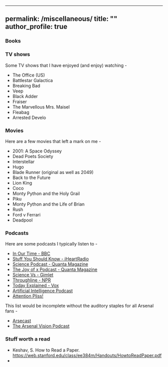 
---
permalink: /miscellaneous/
title: ""
author_profile: true
---
### Books

### TV shows
Some TV shows that I have enjoyed (and enjoy) watching -

- The Office (US)
- Battlestar Galactica
- Breaking Bad
- Veep
- Black Adder
- Fraiser
- The Marvellous Mrs. Maisel
- Fleabag
- Arrested Develo

### Movies
Here are a few movies that left a mark on me -

- 2001: A Space Odyssey
- Dead Poets Society
- Interstellar
- Hugo
- Blade Runner (original as well as 2049)
- Back to the Future
- Lion King
- Coco
- Monty Python and the Holy Grail
- Piku
- Monty Python and the Life of Brian
- Rush
- Ford v Ferrari
- Deadpool

### Podcasts
Here are some podcasts I typically listen to -

- [In Our Time - BBC](https://www.bbc.co.uk/programmes/b006qykl)
- [Stuff You Should Know - iHeartRadio](https://www.iheart.com/podcast/105-stuff-you-should-know-26940277/)
- [Science Podcast - Quanta Magazine](https://www.quantamagazine.org/tag/podcast)
- [The Joy of x Podcast - Quanta Magazine](https://www.quantamagazine.org/tag/the-joy-of-x)
- [Science Vs - Gimlet](https://gimletmedia.com/shows/science-vs)
- [Throughline - NPR](https://www.npr.org/podcasts/510333/throughline)
- [Today Explained - Vox](https://www.vox.com/today-explained)
- [Artificial Intelligence Podcast](https://lexfridman.com/ai/)
- [Attention Pliss!](https://anchor.fm/appodcast)

This list would be incomplete without the auditory staples for all Arsenal fans -

- [Arsecast](https://arseblog.com/arsecasts/)
- [The Arsenal Vision Podcast](https://www.arsenalvisionpodcast.com/)

### Stuff worth a read
- Keshav, S. How to Read a Paper. <https://web.stanford.edu/class/ee384m/Handouts/HowtoReadPaper.pdf>
- 
<!--stackedit_data:
eyJoaXN0b3J5IjpbMjY5MzYzMTQ1XX0=
-->